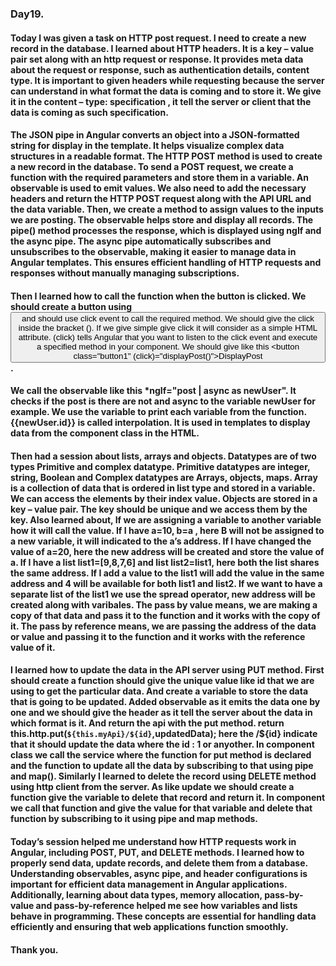 ### Day19.
#### Today l was given a task on HTTP post request. I need to create a new record in the database. I learned about HTTP headers. It is a key – value pair set along with an http request or response. It provides meta data about the request or response, such as authentication details, content type.  It is important to given headers while requesting because the server can understand in what format the data is coming and to store it. We give it in the content – type: specification , it tell the server or client that the data  is coming as such specification.
####  The JSON pipe in Angular converts an object into a JSON-formatted string for display in the template. It helps visualize complex data structures in a readable format. The HTTP POST method is used to create a new record in the database. To send a POST request, we create a function with the required parameters and store them in a variable. An observable is used to emit values. We also need to add the necessary headers and return the HTTP POST request along with the API URL and the data variable. Then, we create a method to assign values to the inputs we are posting. The observable helps store and display all records. The pipe() method processes the response, which is displayed using ngIf and the async pipe. The async pipe automatically subscribes and unsubscribes to the observable, making it easier to manage data in Angular templates. This ensures efficient handling of HTTP requests and responses without manually managing subscriptions.
#### Then I learned how to call the function when the button is clicked. We should create a button using <button>  and should use click event to call the required method. We should give the click inside the bracket (). If we give simple give click it will consider as a simple HTML attribute. (click) tells Angular that you want to listen to the click event and execute a specified method in your component. We should give like this <button class="button1" (click)="displayPost()">DisplayPost</button>.
#### We call the observable like this *ngIf="post | async as newUser". It checks if the post is there are not and async to the variable newUser for example. We use the variable to print each variable from the function. {{newUser.id}} is called interpolation. It is used in templates to display data from the component class in the HTML. 
#### Then had a session about lists, arrays and objects. Datatypes are of two types Primitive and complex datatype. Primitive datatypes are integer, string, Boolean and Complex datatypes are Arrays, objects, maps. Array is a collection of data that is ordered in list type and stored in a variable. We can access the elements by their index value. Objects are stored in a key – value pair. The key should be unique and we access them by the key. Also learned about, If we are assigning a variable to another variable how it will call the value. If I have a=10, b=a , here B will not be assigned to a new variable, it will indicated to the a’s address. If I have changed the value of a=20, here the new address will be created and store the value of a. If I have a list list1=[9,8,7,6] and list list2=list1, here both the list shares the same address. If I add a value to the list1 will add the value in the same address and 4 will be available for both list1 and list2. If we want to have a separate list of the list1 we use the spread operator, new address will be created along with varibales. The pass by value means, we are making a copy of that data and pass it to the function and it works with the copy of it. The pass by reference means, we are passing the address of the data or value and passing it to the function and it works with the reference value of it.  
#### I learned how to update the data in the API server using PUT method. First should create a function should give the unique value like id that we are using to get the particular data. And create a variable to store the data that is going to be updated. Added observable as it emits the data one by one and we should give the header as it tell the server about the data in which format is it. And return the api with the put method. return this.http.put<any>(`${this.myApi}/${id}`,updatedData); here the /${id} indicate that it should update the data where the id : 1 or anyother. In component class we call the service where the function for put method is declared and the function to update all the data by subscribing to that using pipe and map(). Similarly I learned to delete the record using DELETE method using http client from the server. As like update we should create a function give the variable to delete that record and return it. In component we call that function and give the value for that variable and delete that function by subscribing to it using pipe and map methods.  
#### Today’s session helped me understand how HTTP requests work in Angular, including POST, PUT, and DELETE methods. I learned how to properly send data, update records, and delete them from a database. Understanding observables, async pipe, and header configurations is important for efficient data management in Angular applications. Additionally, learning about data types, memory allocation, pass-by-value and pass-by-reference helped me see how variables and lists behave in programming. These concepts are essential for handling data efficiently and ensuring that web applications function smoothly.
#### Thank you.
